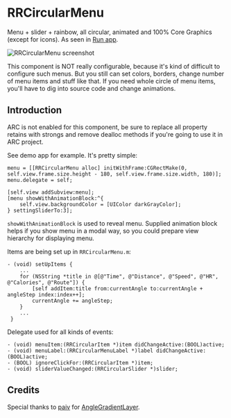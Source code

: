 RRCircularMenu
==============

Menu + slider + rainbow, all circular, animated and 100% Core Graphics (except for icons). As seen in [Run app](http://getrunapp.com).

![RRCircularMenu screenshot](https://raw.github.com/iartem/RRCircularMenu/master/screenshot.png)

This component is NOT really configurable, because it's kind of difficult to configure such menus. But you still can set colors, borders, change number of menu items and stuff like that. If you need whole circle of menu items, you'll have to dig into source code and change animations. 

## Introduction
ARC is not enabled for this component, be sure to replace all property retains with strongs and remove dealloc methods if you're going to use it in ARC project.

See demo app for example. It's pretty simple:
```
menu = [[RRCircularMenu alloc] initWithFrame:CGRectMake(0, self.view.frame.size.height - 180, self.view.frame.size.width, 180)];
menu.delegate = self;
        
[self.view addSubview:menu];
[menu showWithAnimationBlock:^{
    self.view.backgroundColor = [UIColor darkGrayColor];
} settingSliderTo:3];
```
`showWithAnimationBlock` is used to reveal menu. Supplied animation block helps if you show menu in a modal way, so you could prepare view hierarchy for displaying menu.

Items are being set up in `RRCircularMenu.m`:
```
- (void) setUpItems {
    ...
    for (NSString *title in @[@"Time", @"Distance", @"Speed", @"HR", @"Calories", @"Route"]) {
        [self addItem:title from:currentAngle to:currentAngle + angleStep index:index++];
        currentAngle += angleStep;
    }
    ...
 }
```

Delegate used for all kinds of events:
```
- (void) menuItem:(RRCircularItem *)item didChangeActive:(BOOL)active;
- (void) menuLabel:(RRCircularMenuLabel *)label didChangeActive:(BOOL)active;
- (BOOL) ignoreClickFor:(RRCircularItem *)item;
- (void) sliderValueChanged:(RRCircularSlider *)slider;
```

## Credits

Special thanks to [paiv](https://github.com/paiv) for [AngleGradientLayer](https://github.com/paiv/AngleGradientLayer).
